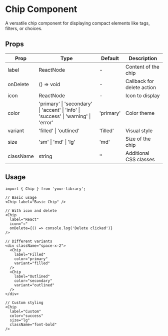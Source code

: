 # Chip Component

A versatile chip component for displaying compact elements like tags, filters, or choices.

## Props

| Prop | Type | Default | Description |
|------|------|---------|-------------|
| label | ReactNode | - | Content of the chip |
| onDelete | () => void | - | Callback for delete action |
| icon | ReactNode | - | Icon to display |
| color | 'primary' \| 'secondary' \| 'accent' \| 'info' \| 'success' \| 'warning' \| 'error' | 'primary' | Color theme |
| variant | 'filled' \| 'outlined' | 'filled' | Visual style |
| size | 'sm' \| 'md' \| 'lg' | 'md' | Size of the chip |
| className | string | '' | Additional CSS classes |

## Usage

```tsx
import { Chip } from 'your-library';

// Basic usage
<Chip label="Basic Chip" />

// With icon and delete
<Chip
  label="React"
  icon="⚛️"
  onDelete={() => console.log('Delete clicked')}
/>

// Different variants
<div className="space-x-2">
  <Chip
    label="Filled"
    color="primary"
    variant="filled"
  />
  <Chip
    label="Outlined"
    color="secondary"
    variant="outlined"
  />
</div>

// Custom styling
<Chip
  label="Custom"
  color="success"
  size="lg"
  className="font-bold"
/>
```
